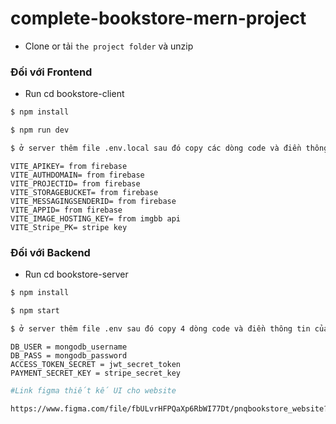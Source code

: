 # complete-bookstore-mern-project


- Clone or tải `the project folder` và unzip  

### Đối với Frontend

- Run cd bookstore-client

```sh
$ npm install
```

```sh
$ npm run dev
```

```sh
$ ở server thêm file .env.local sau đó copy các dòng code và điền thông tin của bạn vào

```
```
VITE_APIKEY= from firebase
VITE_AUTHDOMAIN= from firebase
VITE_PROJECTID= from firebase
VITE_STORAGEBUCKET= from firebase
VITE_MESSAGINGSENDERID= from firebase
VITE_APPID= from firebase
VITE_IMAGE_HOSTING_KEY= from imgbb api
VITE_Stripe_PK= stripe key
```

### Đối với Backend

- Run cd bookstore-server

```sh
$ npm install
```

```sh
$ npm start
```

```sh
$ ở server thêm file .env sau đó copy 4 dòng code và điền thông tin của bạn vào
```
```
DB_USER = mongodb_username
DB_PASS = mongodb_password
ACCESS_TOKEN_SECRET = jwt_secret_token
PAYMENT_SECRET_KEY = stripe_secret_key
```

```sh
#Link figma thiết kế UI cho website

https://www.figma.com/file/fbULvrHFPQaXp6RbWI77Dt/pnqbookstore_website?type=design&node-id=0-1&mode=design&t=BdTmNwwLHPO1w6AJ-0
```
```sh


